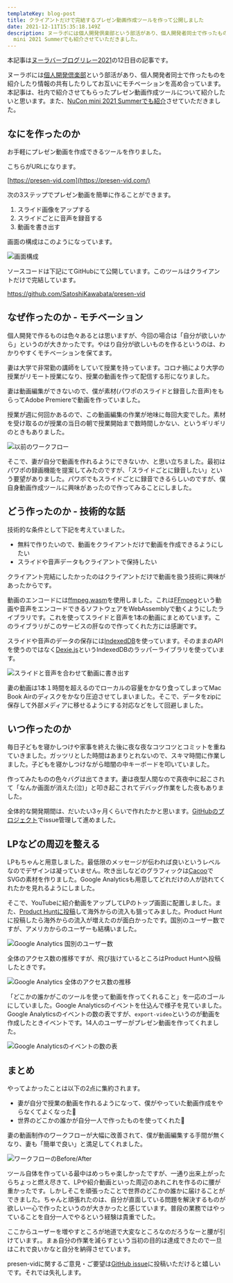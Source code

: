 ```yaml
---
templateKey: blog-post
title: クライアントだけで完結するプレゼン動画作成ツールを作って公開しました
date: 2021-12-11T15:35:18.149Z
description: ヌーラボには個人開発倶楽部という部活があり、個人開発者同士で作ったものを紹介したり情報の共有したりしてお互いにモチベーションを高め合っています。本記事は、社内で紹介させてもらったプレゼン動画作成ツールについて紹介したいと思います。また、NuCon
  mini 2021 Summerでも紹介させていただきました。
---
```

本記事は[ヌーラバーブログリレー2021](https://adventar.org/calendars/6767)の12日目の記事です。

ヌーラボには[個人開発倶楽部](https://nulab.com/ja/blog/nulab/nulab-club-activity/#:~:text=ヌーラボ個人開発倶楽部（執筆者：nabe）)という部活があり、個人開発者同士で作ったものを紹介したり情報の共有したりしてお互いにモチベーションを高め合っています。本記事は、社内で紹介させてもらったプレゼン動画作成ツールについて紹介したいと思います。また、[NuCon mini 2021 Summerでも紹介](https://www.youtube.com/watch?v=kboFQ1VIMFE&t=5292s&ab_channel=%E6%A0%AA%E5%BC%8F%E4%BC%9A%E7%A4%BE%E3%83%8C%E3%83%BC%E3%83%A9%E3%83%9C%2FNulabInc.)させていただきました。

## なにを作ったのか

お手軽にプレゼン動画を作成できるツールを作りました。

こちらがURLになります。

[https://presen-vid.com](https://presen-vid.com/)

次の3ステップでプレゼン動画を簡単に作ることができます。

1. スライド画像をアップする
2. スライドごとに音声を録音する
3. 動画を書き出す

画面の構成はこのようになっています。

![画面構成](/img/screen___.png "画面構成")

ソースコードは下記にてGitHubにて公開しています。このツールはクライアントだけで完結しています。

<https://github.com/SatoshiKawabata/presen-vid>

## なぜ作ったのか - モチベーション

個人開発で作るものは色々あるとは思いますが、今回の場合は「自分が欲しいから」というのが大きかったです。やはり自分が欲しいものを作るというのは、わかりやすくモチベーションを保てます。

妻は大学で非常勤の講師をしていて授業を持っています。コロナ禍により大学の授業がリモート授業になり、授業の動画を作って配信する形になりました。

妻は動画編集ができないので、僕が素材(パワポのスライドと録音した音声)をもらってAdobe Premiereで動画を作っていました。

授業が週に何回かあるので、この動画編集の作業が地味に毎回大変でした。素材を受け取るのが授業の当日の朝で授業開始まで数時間しかない、というギリギリのときもありました。

![以前のワークフロー](/img/untitled.png "以前のワークフロー")

そこで、妻が自分で動画を作れるようにできないか、と思い立ちました。最初はパワポの録画機能を提案してみたのですが、「スライドごとに録音したい」という要望がありました。パワポでもスライドごとに録音できるらしいのですが、僕自身動画作成ツールに興味があったので作ってみることにしました。

## どう作ったのか - 技術的な話

技術的な条件として下記を考えていました。

* 無料で作りたいので、動画をクライアントだけで動画を作成できるようにしたい
* スライドや音声データもクライアントで保持したい

クライアント完結にしたかったのはクライアントだけで動画を扱う技術に興味があったからです。

動画のエンコードには[ffmpeg.wasm](https://github.com/ffmpegwasm/ffmpeg.wasm)を使用しました。これは[FFmpeg](http://www.ffmpeg.org)という動画や音声をエンコードできるソフトウェアをWebAssemblyで動くようにしたライブラリです。これを使ってスライドと音声を1本の動画にまとめています。このライブラリがこのサービスの肝なので作ってくれた方には感謝です。

スライドや音声のデータの保存には[IndexedDB](https://developer.mozilla.org/ja/docs/Web/API/IndexedDB_API)を使っています。そのままのAPIを使うのではなく[Dexie.js](https://dexie.org/)というIndexedDBのラッパーライブラリを使っています。

![スライドと音声を合わせて動画に書き出す](/img/untitled-1-.png "スライドと音声を合わせて動画に書き出す")

妻の動画は1本１時間を超えるのでローカルの容量をかなり食ってしまってMac Book Airのディスクをかなり圧迫させてしまいました。そこで、データをzipに保存して外部メディアに移せるようにする対応などをして回避しました。

## いつ作ったのか

毎日子どもを寝かしつけや家事を終えた後に夜な夜なコツコツとコミットを重ねていきました。ガッツリとした時間はあまりとれないので、スキマ時間に作業しました。子どもを寝かしつけながら暗闇の中キーボードを叩いていました。

作ってみたものの色々バグは出てきます。妻は夜型人間なので真夜中に起こされて「なんか画面が消えた(泣)」と叩き起こされてデバッグ作業をした夜もありました。

全体的な開発期間は、だいたい3ヶ月くらいで作れたかと思います。[GitHubのプロジェクト](https://github.com/SatoshiKawabata/presen-vid/projects/1)でissue管理して進めました。

## LPなどの周辺を整える

LPもちゃんと用意しました。最低限のメッセージが伝われば良いというレベルなのでデザインは凝っていません。吹き出しなどのグラフィックは[Cacoo](https://cacoo.com)でSVGの素材を作りました。Google Analyticsも用意してどれだけの人が訪れてくれたかを見れるようにしました。

そこで、YouTubeに紹介動画をアップしてLPのトップ画面に配置しました。また、[Product Huntに投稿](https://www.producthunt.com/posts/presen-vid)して海外からの流入も狙ってみました。Product Huntに投稿したら海外からの流入が増えたのが面白かったです。国別のユーザー数ですが、アメリカからのユーザーも結構いました。

![Google Analytics 国別のユーザー数](/img/スクリーンショット-2021-12-11-0.12.30.png "Google Analytics 国別のユーザー数")

全体のアクセス数の推移ですが、飛び抜けているところはProduct Huntへ投稿したときです。

![Google Analytics 全体のアクセス数の推移](/img/スクリーンショット-2021-12-11-0.12.59.png "Google Analytics 全体のアクセス数の推移")

「どこかの誰かがこのツールを使って動画を作ってくれること」を一応のゴールにしていました。Google Analyticsのイベントを仕込んで様子を見ていました。Google Analyticsのイベントの数の表ですが、`export-video`というのが動画を作成したときイベントです。14人のユーザーがプレゼン動画を作ってくれました。

![Google Analyticsのイベントの数の表](/img/スクリーンショット-2021-12-11-0.13.35.png "Google Analyticsのイベントの数の表")

## まとめ

やってよかったことは以下の2点に集約されます。

* 妻が自分で授業の動画を作れるようになって、僕がやっていた動画作成をやらなくてよくなった🎉
* 世界のどこかの誰かが自分一人で作ったものを使ってくれた🎉

妻の動画制作のワークフローが大幅に改善されて、僕が動画編集する手間が無くなり、妻も「簡単で良い」と満足してくれました。

![ワークフローのBefore/After](/img/untitled-2-.png "ワークフローのBefore/After")

ツール自体を作っている最中はめっちゃ楽しかったですが、一通り出来上がったらちょっと燃え尽きて、LPや紹介動画といった周辺のあれこれを作るのに腰が重かったです。しかしそこを頑張ったことで世界のどこかの誰かに届けることができました。ちゃんと頑張れたのは、自分が直面している問題を解決するものが欲しい一心で作ったというのが大きかったと感じています。普段の業務ではやっていることを自分一人でやるという経験は貴重でした。

ここからユーザーを増やすところが地道で大変なところなのだろうなーと腰が引けています。。まぁ自分の作業を減らすという当初の目的は達成できたので一旦はこれで良いかなと自分を納得させています。

presen-vidに関するご意見・ご要望は[GitHub issue](https://github.com/SatoshiKawabata/presen-vid/issues/new)に投稿いただけると嬉しいです。それでは失礼します。
